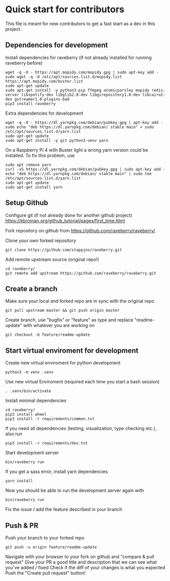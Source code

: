 # Quick start for contributors

This file is meant for new contributors to get a fast start as a dev in this project.

## Dependencies for development

Install dependencies for raveberry (if not already installed for running raveberry before)
```
wget -q -O - https://apt.mopidy.com/mopidy.gpg | sudo apt-key add -
sudo wget -q -O /etc/apt/sources.list.d/mopidy.list https://apt.mopidy.com/buster.list
sudo apt-get update
sudo apt-get install -y python3-pip ffmpeg atomicparsley mopidy redis-server libspotify-dev libglib2.0-dev libgirepository1.0-dev libcairo2-dev gstreamer1.0-plugins-bad
pip3 install raveberry
```

Extra dependencies for development
```
wget -q -O - https://dl.yarnpkg.com/debian/pubkey.gpg | apt-key add -
sudo echo "deb https://dl.yarnpkg.com/debian/ stable main" > sudo /etc/apt/sources.list.d/yarn.list
sudo apt-get update
sudo apt-get install -y git python3-venv yarn
```

On a Raspberry Pi 4 with Buster light a wrong yarn version could be installed. To fix this problem, use
```
sudo apt remove yarn
curl -sS https://dl.yarnpkg.com/debian/pubkey.gpg | sudo apt-key add -
echo "deb https://dl.yarnpkg.com/debian/ stable main" | sudo tee /etc/apt/sources.list.d/yarn.list
sudo apt-get update  
sudo apt-get install yarn
```

## Setup Github

Configure git (if not already done for another github project)
https://kbroman.org/github_tutorial/pages/first_time.html

Fork repository on github from https://github.com/raveberry/raveberry/

Clone your own forked repository
```
git clone https://github.com/stappjno/raveberry.git
```

Add remote upstream source (original repo!)
```
cd raveberry/
git remote add upstream https://github.com/raveberry/raveberry.git
```

## Create a branch
Make sure your local and forked repo are in sync with the original repo
```
git pull upstream master && git push origin master
```

Create branch, use "bugfix" or "feature" as type and replace "readme-update" with whatever you are working on
```
git checkout -b feature/readme-update
```

## Start virtual enviroment for development


Create new virtual enviroment for python development
```
python3 -m venv .venv
```

Use new virtual Enviroment (required each time you start a bash session)
```
. .venv/bin/activate
```

Install minimal dependencies
```
cd raveberry/
pip3 install wheel
pip3 install -r requirements/common.txt
```

If you need all dependencies (testing, visualization, type checking etc.), also run
```
pip3 install -r requirements/dev.txt
```

Start development server
```
bin/raveberry run
```

If you get a sass error, install yarn dependencies
```
yarn install
```

Now you should be able to run the development server again with
```
bin/raveberry run
```

Fix the issue / add the feature described in your branch

## Push & PR

Push your branch to your forked repo
```
git push -u origin feature/readme-update
```

Navigate with your browser to your fork on github and "compare & pull request"
Give your PR a good title and description that we can see what you've added / fixed
Check if the diff of your changes is what you expected
Push the "Create pull request" button!
